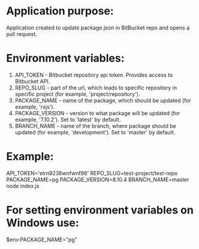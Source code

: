 # Application purpose:

Application created to update package.json in BitBucket repo and opens a pull request.

# Environment variables:

1. API_TOKEN - Bitbucket repository api token. Provides access to Bitbucket API.
2. REPO_SLUG - part of the url, which leads to specific repository in specific project (for example, 'project/repository').
3. PACKAGE_NAME - name of the package, which should be updated (for example, 'rxjs').
4. PACKAGE_VERSION - version to what package will be updated (for example, '7.10.2'). Set to 'latest' by default.
5. BRANCH_NAME - name of the branch, where package should be updated (for example, 'development'). Set to 'master' by default.

# Example:

API_TOKEN='elrn9238wnfwnf98' REPO_SLUG=test-project/test-repo PACKAGE_NAME=pg PACKAGE_VERSION=8.10.4 BRANCH_NAME=master node index.js

# For setting environment variables on Windows use:
$env:PACKAGE_NAME="pg"
